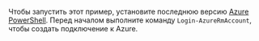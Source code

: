 Чтобы запустить этот пример, установите последнюю версию [Azure PowerShell](/powershell/azureps-cmdlets-docs). Перед началом выполните команду `Login-AzureRmAccount`, чтобы создать подключение к Azure. 
